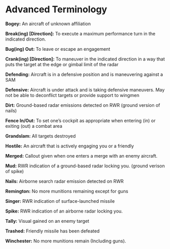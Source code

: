 # Advanced Terminology

**Bogey:** An aircraft of unknown affiliation

**Break(ing) \[Direction]:** To execute a maximum performance turn in the indicated direction.

**Bug(ing) Out:** To leave or escape an engagement

**Crank(ing) \[Direction]:** To maneuver in the indicated direction in a way that puts the target at the edge or gimbal limit of the radar

**Defending:** Aircraft is in a defensive position and is maneuvering against a SAM

**Defensive:** Aircraft is under attack and is taking defensive maneuvers. May not be able to deconflict targets or provide support to wingmen

**Dirt:** Ground-based radar emissions detected on RWR (ground version of nails)

**Fence In/Out:** To set one’s cockpit as appropriate when entering (in) or exiting (out) a combat area

**Grandslam:** All targets destroyed

**Hostile:** An aircraft that is actively engaging you or a friendly

**Merged:** Callout given when one enters a merge with an enemy aircraft.

**Mud:** RWR indication of a ground-based radar locking you. (ground verison of spike)

**Nails:** Airborne search radar emission detected on RWR

**Remington:** No more munitions remaining except for guns

**Singer:** RWR indication of surface-launched missile

**Spike:** RWR indication of an airborne radar locking you.

**Tally:** Visual gained on an enemy target

**Trashed:** Friendly missile has been defeated

**Winchester:** No more munitions remain (Including guns).
